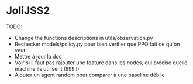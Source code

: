 # JoliJSS2

TODO:
 - Change the functions descriptions in utils/observation.py
 - Rechecker models/policy.py pour bien vérifier que PPO fait ce qu'on veut
 - Mettre à jour la doc
 - Voir si il faut pas rajouter une feature dans les nodes, qui précise quelle machine
 ils utilisent (!!!!!!!!)
 - Ajouter un agent random pour comparer à une baseline débile
